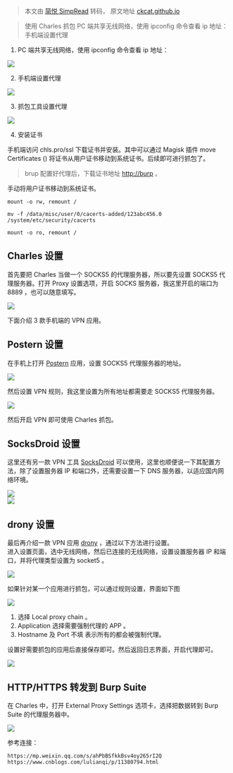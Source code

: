 > 本文由 [简悦 SimpRead](http://ksria.com/simpread/) 转码， 原文地址 [ckcat.github.io](https://ckcat.github.io/2020/12/30/Android%E6%8A%93%E5%8C%85/)

> 使用 Charles 抓包 PC 端共享无线网络，使用 ipconfig 命令查看 ip 地址： 手机端设置代理

1.  PC 端共享无线网络，使用 ipconfig 命令查看 ip 地址：

![](https://ckcat.github.io/2020/12/30/Android%E6%8A%93%E5%8C%85/2020-12-30-16-09-26.png)

2.  手机端设置代理

![](https://ckcat.github.io/2020/12/30/Android%E6%8A%93%E5%8C%85/2020-12-30-16-10-42.png)

3.  抓包工具设置代理

![](https://ckcat.github.io/2020/12/30/Android%E6%8A%93%E5%8C%85/2020-12-30-16-12-38.png)

4.  安装证书

手机端访问 chls.pro/ssl 下载证书并安装。其中可以通过 Magisk 插件 move Certificates () 将证书从用户证书移动到系统证书。后续即可进行抓包了。

> brup 配置好代理后，下载证书地址 [http://burp](http://burp/) 。

手动将用户证书移动到系统证书。

```
mount -o rw, remount /

mv -f /data/misc/user/0/cacerts-added/123abc456.0 /system/etc/security/cacerts

mount -o ro, remount /
```

[](#Charles-设置 "Charles 设置")Charles 设置
--------------------------------------

首先要把 Charles 当做一个 SOCKS5 的代理服务器，所以要先设置 SOCKS5 代理服务器。打开 Proxy 设置选项，开启 SOCKS 服务器，我这里开启的端口为 8889 ，也可以随意填写。

![](https://ckcat.github.io/2020/12/30/Android%E6%8A%93%E5%8C%85/2020-12-30-16-52-51.png)

下面介绍 3 款手机端的 VPN 应用。

[](#Postern-设置 "Postern 设置")Postern 设置
--------------------------------------

在手机上打开 [Postern](https://ckcat.github.io/2020/12/30/Android%E6%8A%93%E5%8C%85/Android%E6%8A%93%E5%8C%85/Postern-3.1.2.apk) 应用，设置 SOCKS5 代理服务器的地址。

![](https://ckcat.github.io/2020/12/30/Android%E6%8A%93%E5%8C%85/2020-12-30-16-55-15.png)

然后设置 VPN 规则，我这里设置为所有地址都需要走 SOCKS5 代理服务器。

![](https://ckcat.github.io/2020/12/30/Android%E6%8A%93%E5%8C%85/2020-12-30-16-57-27.png)

然后开启 VPN 即可使用 Charles 抓包。

[](#SocksDroid-设置 "SocksDroid 设置")SocksDroid 设置
-----------------------------------------------

这里还有另一款 VPN 工具 [SocksDroid](https://ckcat.github.io/2020/12/30/Android%E6%8A%93%E5%8C%85/Android%E6%8A%93%E5%8C%85/SocksDroid.apk) 可以使用，这里也顺便说一下其配置方法，除了设置服务器 IP 和端口外，还需要设置一下 DNS 服务器，以适应国内网络环境。

![](https://ckcat.github.io/2020/12/30/Android%E6%8A%93%E5%8C%85/2020-12-30-17-01-17.png)  
![](https://ckcat.github.io/2020/12/30/Android%E6%8A%93%E5%8C%85/2020-12-30-17-01-48.png)

[](#drony-设置 "drony 设置")drony 设置
--------------------------------

最后再介绍一款 VPN 应用 [drony](https://ckcat.github.io/2020/12/30/Android%E6%8A%93%E5%8C%85/(Android%E6%8A%93%E5%8C%85/drony_1.3.155.apk)) ，通过以下方法进行设置。  
进入设置页面，选中无线网络，然后已连接的无线网络，设置设置服务器 IP 和端口，并将代理类型设置为 socket5 。

![](https://ckcat.github.io/2020/12/30/Android%E6%8A%93%E5%8C%85/2020-12-30-17-09-53.png)

如果针对某一个应用进行抓包，可以通过规则设置，界面如下图

![](https://ckcat.github.io/2020/12/30/Android%E6%8A%93%E5%8C%85/2020-12-30-17-16-04.png)

1.  选择 Local proxy chain 。
2.  Application 选择需要强制代理的 APP 。
3.  Hostname 及 Port 不填 表示所有的都会被强制代理。

设置好需要抓包的应用后直接保存即可。然后返回日志界面，开启代理即可。

![](https://ckcat.github.io/2020/12/30/Android%E6%8A%93%E5%8C%85/2020-12-30-17-18-46.png)

[](#HTTP-HTTPS转发到Burp-Suite "HTTP/HTTPS转发到Burp Suite")HTTP/HTTPS 转发到 Burp Suite
-------------------------------------------------------------------------------

在 Charles 中，打开 External Proxy Settings 选项卡，选择把数据转到 Burp Suite 的代理服务器中。

![](https://ckcat.github.io/2020/12/30/Android%E6%8A%93%E5%8C%85/2020-12-30-17-21-25.png)

参考连接：

```
https://mp.weixin.qq.com/s/ahPbBSfkkBsv4oy265rI2Q
https://www.cnblogs.com/lulianqi/p/11380794.html
```